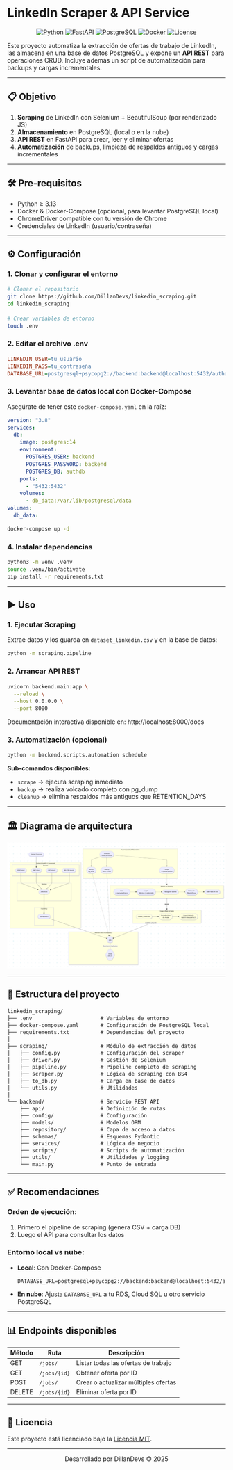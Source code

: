 # LinkedIn Scraper & API Service

<div align="center">

[![Python](https://img.shields.io/badge/Python-3.13+-blue.svg)](https://www.python.org/)
[![FastAPI](https://img.shields.io/badge/FastAPI-0.104.0+-green.svg)](https://fastapi.tiangolo.com/)
[![PostgreSQL](https://img.shields.io/badge/PostgreSQL-14+-blue.svg)](https://www.postgresql.org/)
[![Docker](https://img.shields.io/badge/Docker-Supported-blue.svg)](https://www.docker.com/)
[![License](https://img.shields.io/badge/License-MIT-yellow.svg)](LICENSE)

</div>

Este proyecto automatiza la extracción de ofertas de trabajo de LinkedIn, las almacena en una base de datos PostgreSQL y expone un **API REST** para operaciones CRUD. Incluye además un script de automatización para backups y cargas incrementales.

---

## 📋 Objetivo

1. **Scraping** de LinkedIn con Selenium + BeautifulSoup (por renderizado JS)  
2. **Almacenamiento** en PostgreSQL (local o en la nube)  
3. **API REST** en FastAPI para crear, leer y eliminar ofertas  
4. **Automatización** de backups, limpieza de respaldos antiguos y cargas incrementales

---

## 🛠️ Pre-requisitos

- Python ≥ 3.13  
- Docker & Docker-Compose (opcional, para levantar PostgreSQL local)  
- ChromeDriver compatible con tu versión de Chrome  
- Credenciales de LinkedIn (usuario/contraseña)

---

## ⚙️ Configuración

### 1. Clonar y configurar el entorno

```bash
# Clonar el repositorio
git clone https://github.com/DillanDevs/linkedin_scraping.git
cd linkedin_scraping

# Crear variables de entorno
touch .env
```

### 2. Editar el archivo .env

```ini
LINKEDIN_USER=tu_usuario
LINKEDIN_PASS=tu_contraseña
DATABASE_URL=postgresql+psycopg2://backend:backend@localhost:5432/authdb
```

### 3. Levantar base de datos local con Docker-Compose

Asegúrate de tener este `docker-compose.yaml` en la raíz:

```yaml
version: "3.8"
services:
  db:
    image: postgres:14
    environment:
      POSTGRES_USER: backend
      POSTGRES_PASSWORD: backend
      POSTGRES_DB: authdb
    ports:
      - "5432:5432"
    volumes:
      - db_data:/var/lib/postgresql/data
volumes:
  db_data:
```

```bash
docker-compose up -d
```

### 4. Instalar dependencias

```bash
python3 -m venv .venv
source .venv/bin/activate
pip install -r requirements.txt
```

---

## ▶️ Uso

### 1. Ejecutar Scraping

Extrae datos y los guarda en `dataset_linkedin.csv` y en la base de datos:

```bash
python -m scraping.pipeline
```

### 2. Arrancar API REST

```bash
uvicorn backend.main:app \
  --reload \
  --host 0.0.0.0 \
  --port 8000
```

Documentación interactiva disponible en: http://localhost:8000/docs

### 3. Automatización (opcional)

```bash
python -m backend.scripts.automation schedule
```

**Sub-comandos disponibles:**
- `scrape` → ejecuta scraping inmediato
- `backup` → realiza volcado completo con pg_dump
- `cleanup` → elimina respaldos más antiguos que RETENTION_DAYS

---

## 🏛️ Diagrama de arquitectura

![alt text](diagrama.png)

---

## 📂 Estructura del proyecto

```
linkedin_scraping/
├── .env                      # Variables de entorno
├── docker-compose.yaml       # Configuración de PostgreSQL local
├── requirements.txt          # Dependencias del proyecto
│
├── scraping/                 # Módulo de extracción de datos
│   ├── config.py             # Configuración del scraper
│   ├── driver.py             # Gestión de Selenium
│   ├── pipeline.py           # Pipeline completo de scraping
│   ├── scraper.py            # Lógica de scraping con BS4
│   ├── to_db.py              # Carga en base de datos
│   └── utils.py              # Utilidades
│
└── backend/                  # Servicio REST API
    ├── api/                  # Definición de rutas
    ├── config/               # Configuración
    ├── models/               # Modelos ORM
    ├── repository/           # Capa de acceso a datos
    ├── schemas/              # Esquemas Pydantic
    ├── services/             # Lógica de negocio
    ├── scripts/              # Scripts de automatización
    ├── utils/                # Utilidades y logging
    └── main.py               # Punto de entrada
```

---

## ✅ Recomendaciones

### Orden de ejecución:
1. Primero el pipeline de scraping (genera CSV + carga DB)
2. Luego el API para consultar los datos

### Entorno local vs nube:
- **Local**: Con Docker-Compose 
  ```
  DATABASE_URL=postgresql+psycopg2://backend:backend@localhost:5432/authdb
  ```
- **En nube**: Ajusta `DATABASE_URL` a tu RDS, Cloud SQL u otro servicio PostgreSQL

---

## 📊 Endpoints disponibles

| Método | Ruta | Descripción |
|--------|------|-------------|
| GET | `/jobs/` | Listar todas las ofertas de trabajo |
| GET | `/jobs/{id}` | Obtener oferta por ID |
| POST | `/jobs/` | Crear o actualizar múltiples ofertas |
| DELETE | `/jobs/{id}` | Eliminar oferta por ID |

---

## 📜 Licencia

Este proyecto está licenciado bajo la [Licencia MIT](LICENSE).

---

<div align="center">
Desarrollado por DillanDevs © 2025
</div>

